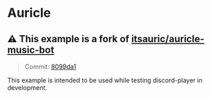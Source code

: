 # Auricle

## ⚠️ This example is a fork of [itsauric/auricle-music-bot](https://github.com/itsauric/auricle-music-bot)

> Commit: [8099da1](https://github.com/itsauric/auricle-music-bot/commit/8099da11ed316785acfaa5d3c326351786fb788c)

This example is intended to be used while testing discord-player in development.
